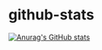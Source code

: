 # github-stats

[![Anurag's GitHub stats](https://github-readme-stats.vercel.app/api?username=silviafeiwang&count_private=true&show_icons=true&theme=buefy)](https://github.com/anuraghazra/github-readme-stats)
